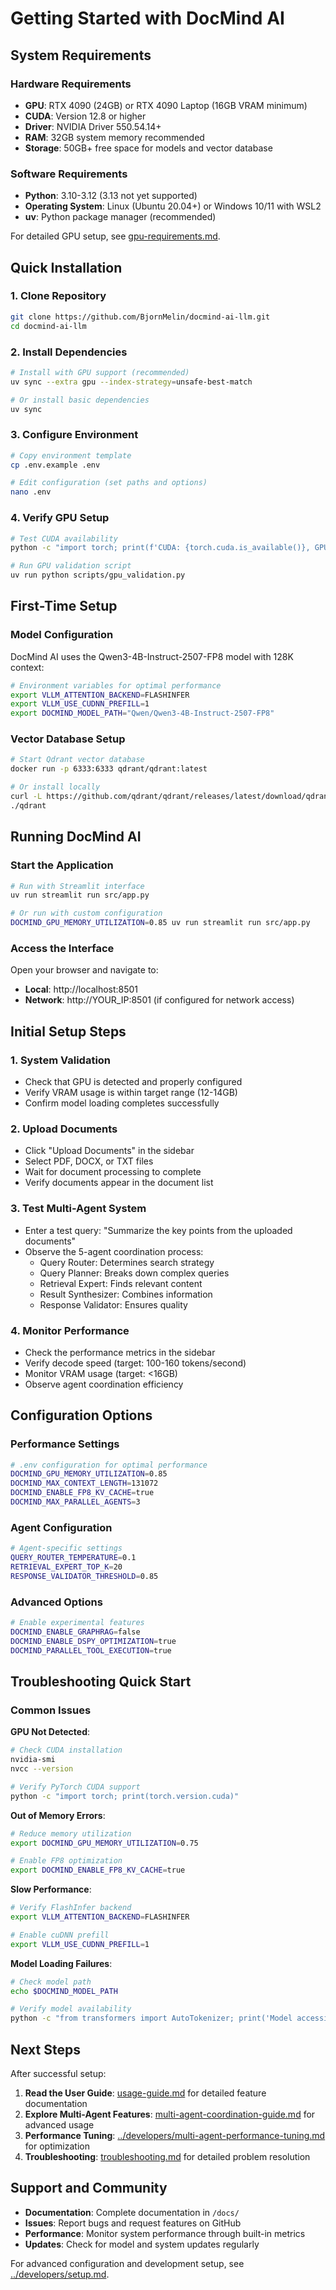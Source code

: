# Getting Started with DocMind AI

## System Requirements

### Hardware Requirements
- **GPU**: RTX 4090 (24GB) or RTX 4090 Laptop (16GB VRAM minimum)
- **CUDA**: Version 12.8 or higher
- **Driver**: NVIDIA Driver 550.54.14+
- **RAM**: 32GB system memory recommended
- **Storage**: 50GB+ free space for models and vector database

### Software Requirements
- **Python**: 3.10-3.12 (3.13 not yet supported)
- **Operating System**: Linux (Ubuntu 20.04+) or Windows 10/11 with WSL2
- **uv**: Python package manager (recommended)

For detailed GPU setup, see [gpu-requirements.md](gpu-requirements.md).

## Quick Installation

### 1. Clone Repository
```bash
git clone https://github.com/BjornMelin/docmind-ai-llm.git
cd docmind-ai-llm
```

### 2. Install Dependencies
```bash
# Install with GPU support (recommended)
uv sync --extra gpu --index-strategy=unsafe-best-match

# Or install basic dependencies
uv sync
```

### 3. Configure Environment
```bash
# Copy environment template
cp .env.example .env

# Edit configuration (set paths and options)
nano .env
```

### 4. Verify GPU Setup
```bash
# Test CUDA availability
python -c "import torch; print(f'CUDA: {torch.cuda.is_available()}, GPU: {torch.cuda.get_device_name(0) if torch.cuda.is_available() else \"None\"}')"

# Run GPU validation script
uv run python scripts/gpu_validation.py
```

## First-Time Setup

### Model Configuration

DocMind AI uses the Qwen3-4B-Instruct-2507-FP8 model with 128K context:

```bash
# Environment variables for optimal performance
export VLLM_ATTENTION_BACKEND=FLASHINFER
export VLLM_USE_CUDNN_PREFILL=1
export DOCMIND_MODEL_PATH="Qwen/Qwen3-4B-Instruct-2507-FP8"
```

### Vector Database Setup

```bash
# Start Qdrant vector database
docker run -p 6333:6333 qdrant/qdrant:latest

# Or install locally
curl -L https://github.com/qdrant/qdrant/releases/latest/download/qdrant-x86_64-unknown-linux-gnu.tar.gz | tar xz
./qdrant
```

## Running DocMind AI

### Start the Application

```bash
# Run with Streamlit interface
uv run streamlit run src/app.py

# Or run with custom configuration
DOCMIND_GPU_MEMORY_UTILIZATION=0.85 uv run streamlit run src/app.py
```

### Access the Interface

Open your browser and navigate to:
- **Local**: http://localhost:8501
- **Network**: http://YOUR_IP:8501 (if configured for network access)

## Initial Setup Steps

### 1. System Validation
- Check that GPU is detected and properly configured
- Verify VRAM usage is within target range (12-14GB)
- Confirm model loading completes successfully

### 2. Upload Documents
- Click "Upload Documents" in the sidebar
- Select PDF, DOCX, or TXT files
- Wait for document processing to complete
- Verify documents appear in the document list

### 3. Test Multi-Agent System
- Enter a test query: "Summarize the key points from the uploaded documents"
- Observe the 5-agent coordination process:
  - Query Router: Determines search strategy
  - Query Planner: Breaks down complex queries
  - Retrieval Expert: Finds relevant content
  - Result Synthesizer: Combines information
  - Response Validator: Ensures quality

### 4. Monitor Performance
- Check the performance metrics in the sidebar
- Verify decode speed (target: 100-160 tokens/second)
- Monitor VRAM usage (target: <16GB)
- Observe agent coordination efficiency

## Configuration Options

### Performance Settings

```bash
# .env configuration for optimal performance
DOCMIND_GPU_MEMORY_UTILIZATION=0.85
DOCMIND_MAX_CONTEXT_LENGTH=131072
DOCMIND_ENABLE_FP8_KV_CACHE=true
DOCMIND_MAX_PARALLEL_AGENTS=3
```

### Agent Configuration

```bash
# Agent-specific settings
QUERY_ROUTER_TEMPERATURE=0.1
RETRIEVAL_EXPERT_TOP_K=20
RESPONSE_VALIDATOR_THRESHOLD=0.85
```

### Advanced Options

```bash
# Enable experimental features
DOCMIND_ENABLE_GRAPHRAG=false
DOCMIND_ENABLE_DSPY_OPTIMIZATION=true
DOCMIND_PARALLEL_TOOL_EXECUTION=true
```

## Troubleshooting Quick Start

### Common Issues

**GPU Not Detected**:
```bash
# Check CUDA installation
nvidia-smi
nvcc --version

# Verify PyTorch CUDA support
python -c "import torch; print(torch.version.cuda)"
```

**Out of Memory Errors**:
```bash
# Reduce memory utilization
export DOCMIND_GPU_MEMORY_UTILIZATION=0.75

# Enable FP8 optimization
export DOCMIND_ENABLE_FP8_KV_CACHE=true
```

**Slow Performance**:
```bash
# Verify FlashInfer backend
export VLLM_ATTENTION_BACKEND=FLASHINFER

# Enable cuDNN prefill
export VLLM_USE_CUDNN_PREFILL=1
```

**Model Loading Failures**:
```bash
# Check model path
echo $DOCMIND_MODEL_PATH

# Verify model availability
python -c "from transformers import AutoTokenizer; print('Model accessible')"
```

## Next Steps

After successful setup:

1. **Read the User Guide**: [usage-guide.md](usage-guide.md) for detailed feature documentation
2. **Explore Multi-Agent Features**: [multi-agent-coordination-guide.md](multi-agent-coordination-guide.md) for advanced usage
3. **Performance Tuning**: [../developers/multi-agent-performance-tuning.md](../developers/multi-agent-performance-tuning.md) for optimization
4. **Troubleshooting**: [troubleshooting.md](troubleshooting.md) for detailed problem resolution

## Support and Community

- **Documentation**: Complete documentation in `/docs/`
- **Issues**: Report bugs and request features on GitHub
- **Performance**: Monitor system performance through built-in metrics
- **Updates**: Check for model and system updates regularly

For advanced configuration and development setup, see [../developers/setup.md](../developers/setup.md).
